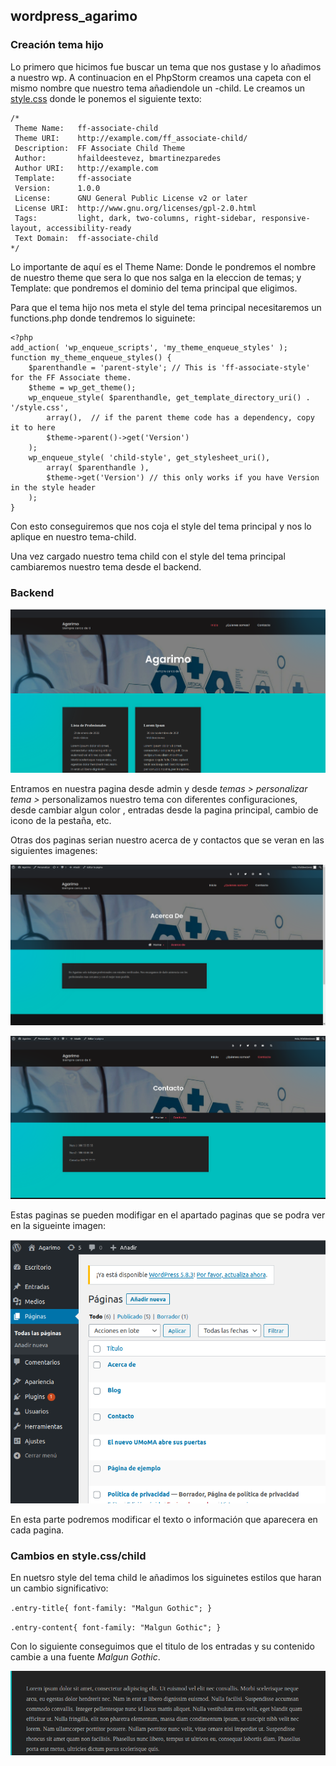 ## wordpress_agarimo

### Creación tema hijo

Lo primero que  hicimos fue buscar un tema que nos gustase y lo añadimos a nuestro wp.
A continuacion en el PhpStorm creamos una capeta con el mismo nombre que nuestro tema 
añadiendole un -child. Le creamos un [style.css](https://github.com/hfaildeestevez/wordpress_agarimo/blob/master/html/wp-content/themes/ff-associate-child/style.css) donde le ponemos el siguiente texto:
~~~
/*
 Theme Name:   ff-associate-child
 Theme URI:    http://example.com/ff_associate-child/
 Description:  FF Associate Child Theme
 Author:       hfaildeestevez, bmartinezparedes
 Author URI:   http://example.com
 Template:     ff-associate
 Version:      1.0.0
 License:      GNU General Public License v2 or later
 License URI:  http://www.gnu.org/licenses/gpl-2.0.html
 Tags:         light, dark, two-columns, right-sidebar, responsive-layout, accessibility-ready
 Text Domain:  ff-associate-child
*/
~~~

Lo importante de aquí es el Theme Name: Donde le pondremos el nombre de nuestro theme que sera 
lo que nos salga en la eleccion de temas; y Template: que pondremos el dominio del tema principal que eligimos.

Para que el tema hijo nos meta el style del tema principal necesitaremos un functions.php donde tendremos lo siguinete:

~~~
<?php
add_action( 'wp_enqueue_scripts', 'my_theme_enqueue_styles' );
function my_theme_enqueue_styles() {
    $parenthandle = 'parent-style'; // This is 'ff-associate-style' for the FF Associate theme.
    $theme = wp_get_theme();
    wp_enqueue_style( $parenthandle, get_template_directory_uri() . '/style.css',
        array(),  // if the parent theme code has a dependency, copy it to here
        $theme->parent()->get('Version')
    );
    wp_enqueue_style( 'child-style', get_stylesheet_uri(),
        array( $parenthandle ),
        $theme->get('Version') // this only works if you have Version in the style header
    );
}
~~~

Con esto conseguiremos que nos coja el style del tema principal y nos lo aplique en nuestro tema-child.

Una vez cargado nuestro tema child con el style del tema principal cambiaremos nuestro tema desde el backend.

### Backend

![Texto alternativo](/html/wp-content/themes/ff-associate-child/imagenes/inicio.png)

Entramos en nuestra pagina desde admin y desde *temas > personalizar tema >* personalizamos nuestro tema con diferentes configuraciones, 
desde cambiar algun color , entradas desde la pagina principal, cambio de icono de la pestaña, etc.

Otras dos paginas serian nuestro acerca de y contactos que se veran en las siguientes imagenes:

![Texto alternativo](/html/wp-content/themes/ff-associate-child/imagenes/acerca.png)

![Texto alternativo](/html/wp-content/themes/ff-associate-child/imagenes/contacto.png)

Estas paginas se pueden modifigar en el apartado paginas que se podra ver en la sigueinte imagen:

![Texto alternativo](/html/wp-content/themes/ff-associate-child/imagenes/paginas.png)

En esta parte podremos modificar el texto o información que aparecera en cada pagina.

### Cambios en style.css/child

En nuetsro style del tema child le añadimos los siguinetes estilos que haran un cambio significativo:

`.entry-title{
    font-family: "Malgun Gothic";
}`

`.entry-content{
    font-family: "Malgun Gothic";
}`

Con lo siguiente conseguimos que el titulo de los entradas y su contenido cambie a una fuente *Malgun Gothic*.


![Texto alternativo](/html/wp-content/themes/ff-associate-child/imagenes/fuente.png)


